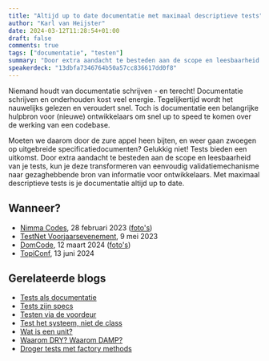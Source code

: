 ```yaml
---
title: "Altijd up to date documentatie met maximaal descriptieve tests"
author: "Karl van Heijster"
date: 2024-03-12T11:28:54+01:00
draft: false
comments: true
tags: ["documentatie", "testen"]
summary: "Door extra aandacht te besteden aan de scope en leesbaarheid van je tests, kun je deze transformeren van eenvoudig validatiemechanisme naar gezaghebbende bron van informatie voor ontwikkelaars. Met maximaal descriptieve tests is je documentatie altijd up to date."
speakerdeck: "13dbfa7346764b50a57cc836617dd0f8"
---
```


Niemand houdt van documentatie schrijven - en terecht! Documentatie schrijven en onderhouden kost veel energie. Tegelijkertijd wordt het nauwelijks gelezen en veroudert snel. Toch is documentatie een belangrijke hulpbron voor (nieuwe) ontwikkelaars om snel up to speed te komen over de werking van een codebase.


Moeten we daarom door de zure appel heen bijten, en weer gaan zwoegen op uitgebreide specificatiedocumenten? Gelukkig niet! Tests bieden een uitkomst. Door extra aandacht te besteden aan de scope en leesbaarheid van je tests, kun je deze transformeren van eenvoudig validatiemechanisme naar gezaghebbende bron van informatie voor ontwikkelaars. Met maximaal descriptieve tests is je documentatie altijd up to date.


## Wanneer?


- [Nimma Codes](https://www.nimma.codes/), 28 februari 2023 ([foto's](https://www.meetup.com/nimma-codes-meetup-group/photos/33300229/))
- [TestNet Voorjaarsevenement](https://www.testnet.org/), 9 mei 2023
- [DomCode](https://www.meetup.com/nl-NL/domcode/), 12 maart 2024 ([foto's](https://www.meetup.com/domcode/photos/34334930/))
- [TopiConf](https://werkenbijtopicus.nl/evenementen/7149/topiconf-2024), 13 juni 2024


## Gerelateerde blogs


- [Tests als documentatie](/blog/22/09/tests-als-documentatie/)
- [Tests zijn specs](/blog/22/12/tests-zijn-specs/)
- [Testen via de voordeur](/blog/22/06/testen-via-de-voordeur/)
- [Test het systeem, niet de class](/blog/22/11/test-het-systeem-niet-de-class/)
- [Wat is een unit?](/blog/22/11/wat-is-een-unit/)
- [Waarom DRY? Waarom DAMP?](/blog/23/02/waarom-dry-waarom-damp/)
- [Droger tests met factory methods](/blog/21/09/droger-tests-met-factory-methods/)
